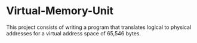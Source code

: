# Virtual-Memory-Unit
This project consists of writing a program that translates logical to physical addresses for a virtual address space of 65,546 bytes.
